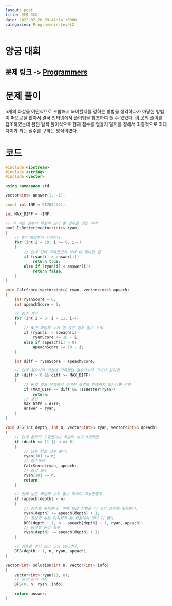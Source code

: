 ```yaml
---
layout: post
title: 양궁 대회
date: 2022-07-20 09:41:14 +0900
categories: Programmers-Level2
---
```


# 양궁 대회
## 문제 링크 -> [Programmers](https://school.programmers.co.kr/learn/courses/30/lessons/92342)

# 문제 풀이
n개의 화살을 어떤식으로 조합해서 쏴야할지를 정하는 방법을 생각하다가 마땅한 방법이 떠오르질 않아서 결국 인터넷에서 풀이법을 참조하여 풀 수 있었다. [이 곳](https://yjyoon-dev.github.io/kakao/2022/01/17/kakao-2022-blind-04/)의 풀이를 참조하였는데 완전 탐색 풀이식으로 현재 점수를 얻을지 말지를 정해서 최종적으로 최대 차이가 되는 점수를 구하는 방식이였다.

# 코드
```c++
#include <iostream>
#include <string>
#include <vector>

using namespace std;

vector<int> answer(1, -1);

const int INF = 987654321;

int MAX_DIFF = -INF;

// 더 적은 점수의 화살이 많이 쏜 경우를 정답 처리
bool IsBetter(vector<int>& ryan)
{
    // 0점 화살부터 시작한다.
    for (int i = 10; i >= 0; i--)
    {
        // 만약 전에 기록했던거 보다 더 많다면 참
        if (ryan[i] > answer[i])
            return true;
        else if (ryan[i] < answer[i])
            return false;
    }
}

void CalcScore(vector<int>& ryan, vector<int>& apeach)
{
    int ryanScore = 0;
    int apeachScore = 0;

    // 점수 계산
    for (int i = 0; i < 11; i++)
    {
        // 맞힌 화살의 수가 더 많은 경우 점수 누적
        if (ryan[i] > apeach[i])
            ryanScore += 10 - i;
        else if (apeach[i] > 0)
            apeachScore += 10 - i;
    }

    int diff = ryanScore - apeachScore;

    // 만약 점수차가 이전에 기록했던 점수차보다 크거나 같다면
    if (diff > 0 && diff >= MAX_DIFF)
    {
        // 만약 같고 문제에서 주어진 조건에 만족하지 않는다면 반환
        if (MAX_DIFF == diff && !IsBetter(ryan))
            return;
        // 갱신
        MAX_DIFF = diff;
        answer = ryan;
    }
}

void DFS(int depth, int n, vector<int>& ryan, vector<int>& apeach)
{
    // 만약 끝까지 도달했거나 화살의 수가 0개라면
    if (depth == 11 || n == 0)
    {
        // 남은 화살 전부 쏜다.
        ryan[10] += n;
        // 점수계산
        CalcScore(ryan, apeach);
        // 화살 회수
        ryan[10] -= n;
        return;
    }

    // 현재 남은 화살의 수로 점수 획득이 가능한경우
    if (apeach[depth] < n)
    {
        // 점수를 획득한다. 이때 화살 한발을 더 쏴서 점수를 획득한다.
        ryan[depth] += apeach[depth] + 1;
        // 화살의 수는 어피치가 쏜 화살에서 하나 더 뺀다.
        DFS(depth + 1, n - apeach[depth] - 1, ryan, apeach);
        // 탐색후 원상 복구
        ryan[depth] -= apeach[depth] + 1;
    }

    // 점수를 얻지 않고 그냥 넘어간다.
    DFS(depth + 1, n, ryan, apeach);
}

vector<int> solution(int n, vector<int> info) 
{
    vector<int> ryan(11, 0);
    // 완전 탐색 시작
    DFS(0, n, ryan, info);

    return answer;
}
```